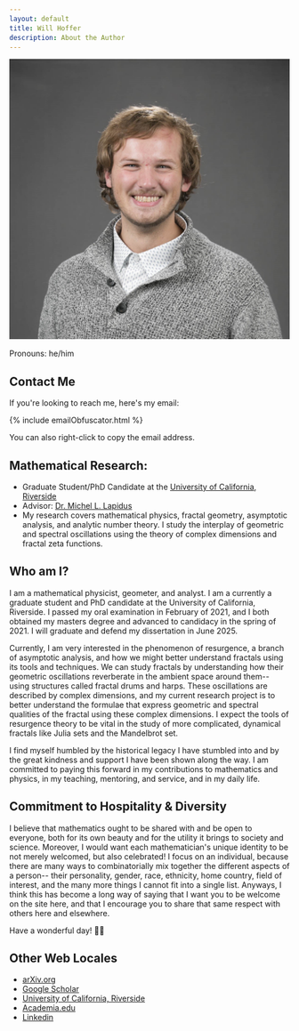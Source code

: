 ```yaml
---
layout: default
title: Will Hoffer
description: About the Author
---
```


<img src="/assets/images/Will_Hoffer_AMS_Photo_Jan23_Square.jpg" class="portrait">
<p class="centered">Pronouns: he/him</p>

## Contact Me
If you're looking to reach me, here's my email:

<div class="centered">
    {% include emailObfuscator.html %}
</div>

You can also right-click to copy the email address. 

## Mathematical Research:
- Graduate Student/PhD Candidate at the [University of California, Riverside](https://mathdept.ucr.edu/)
- Advisor: [Dr. Michel L. Lapidus](http://math.ucr.edu/~lapidus/)
- My research covers mathematical physics, fractal geometry, asymptotic analysis, and analytic number theory. I study the interplay of geometric and spectral oscillations using the theory of complex dimensions and fractal zeta functions. 

## Who am I?
I am a mathematical physicist, geometer, and analyst. I am a currently a graduate student and PhD candidate at the University of California, Riverside. I passed my oral examination in February of 2021, and I both obtained my masters degree and advanced to candidacy in the spring of 2021. I will graduate and defend my dissertation in June 2025.

Currently, I am very interested in the phenomenon of resurgence, a branch of asymptotic analysis, and how we might better understand fractals using its tools and techniques. We can study fractals by understanding how their geometric oscillations reverberate in the ambient space around them-- using structures called fractal drums and harps. These oscillations are described by complex dimensions, and my current research project is to better understand the formulae that express geometric and spectral qualities of the fractal using these complex dimensions. I expect the tools of resurgence theory to be vital in the study of more complicated, dynamical fractals like Julia sets and the Mandelbrot set. 

I find myself humbled by the historical legacy I have stumbled into and by the great kindness and support I have been shown along the way. I am committed to paying this forward in my contributions to mathematics and physics, in my teaching, mentoring, and service, and in my daily life. 

## Commitment to Hospitality & Diversity  
I believe that mathematics ought to be shared with and be open to everyone, both for its own beauty and for the utility it brings to society and science. Moreover, I would want each mathematician's unique identity to be not merely welcomed, but also celebrated! I focus on an individual, because there are many ways to combinatorially mix together the different aspects of a person-- their personality, gender, race, ethnicity, home country, field of interest, and the many more things I cannot fit into a single list. Anyways, I think this has become a long way of saying that I want you to be welcome on the site here, and that I encourage you to share that same respect with others here and elsewhere. 

Have a wonderful day! 🏳️‍🌈

## Other Web Locales
  - [arXiv.org](https://arxiv.org/search/math?searchtype=author&query=Hoffer%2C+W)
  - [Google Scholar](https://scholar.google.com/citations?user=kaJEJSoAAAAJ&hl=en&authuser=1)
  - [University of California, Riverside](https://mathdept.ucr.edu/people/william-hoffer)
  - [Academia.edu](https://ucriverside.academia.edu/WillHoffer)
  - [Linkedin](https://www.linkedin.com/in/will-hoffer-80844a204/)
